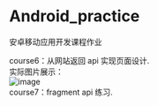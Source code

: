 # Android_practice
安卓移动应用开发课程作业

course6：从网站返回 api 实现页面设计.  
实际图片展示：  
![image](https://github.com/xiaokangkang35/Android_practice/blob/master/image/course6.jpg)  
course7：fragment api 练习.
